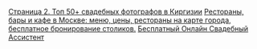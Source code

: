[Страница 2. Топ 50+ свадебных фотографов в Киргизии](https://mywed.com/ru/Kyrgyzstan-wedding-photographers/p2/)
[Рестораны, бары и кафе в Москве: меню, цены, рестораны на карте города, бесплатное бронирование столиков.](https://restoran.cafe/)
[Бесплатный Онлайн Свадебный Ассистент](https://planning.wedding/ru)
	
